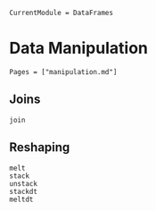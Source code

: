 ```@meta
CurrentModule = DataFrames
```

# Data Manipulation

```@index
Pages = ["manipulation.md"]
```

## Joins

```@docs
join
```

## Reshaping

```@docs
melt
stack
unstack
stackdt
meltdt
```
